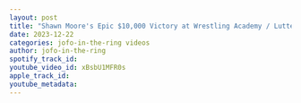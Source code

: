 ```yaml
---
layout: post
title: "Shawn Moore's Epic $10,000 Victory at Wrestling Academy / Lutte Academie 2023"
date: 2023-12-22
categories: jofo-in-the-ring videos
author: jofo-in-the-ring
spotify_track_id: 
youtube_video_id: xBsbU1MFR0s
apple_track_id: 
youtube_metadata: 
---
```

